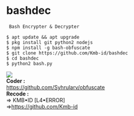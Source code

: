 # bashdec
``` Obfuscate
 Bash Encrypter & Decrypter
```
```
$ apt update && apt upgrade
$ pkg install git python2 nodejs
$ npm install -g bash-obfuscate
$ git clone https://github.com/Kmb-id/bashdec
$ cd bashdec
$ python2 bash.py
```
<img src="https://github.com/Kmb-id/raw/master/
_20190719_183231_com.termux.JPG" />
<br><b>
Coder  :</b>
<br>https://github.com/Syhrularv/obfuscate
<br><b>Recode :</b>
<br>=> KMB•ID [L4•ERROR]
<br>=>https://github.com/Kmb-id
